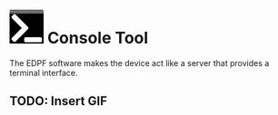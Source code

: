 # <img src='PC/HostApp/HostApp/Resources/cmd_icon.png' style="width:60px;" />  Console Tool
The EDPF software makes the device act like a server that provides a terminal interface.

## TODO: Insert GIF